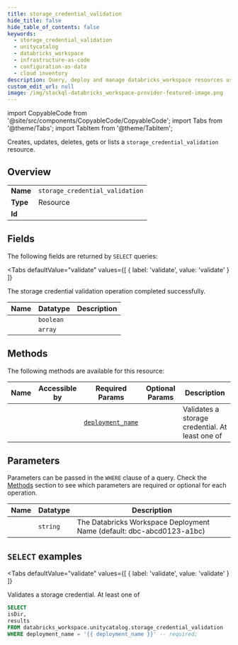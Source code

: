 ```yaml
--- 
title: storage_credential_validation
hide_title: false
hide_table_of_contents: false
keywords:
  - storage_credential_validation
  - unitycatalog
  - databricks_workspace
  - infrastructure-as-code
  - configuration-as-data
  - cloud inventory
description: Query, deploy and manage databricks_workspace resources using SQL
custom_edit_url: null
image: /img/stackql-databricks_workspace-provider-featured-image.png
---
```


import CopyableCode from '@site/src/components/CopyableCode/CopyableCode';
import Tabs from '@theme/Tabs';
import TabItem from '@theme/TabItem';

Creates, updates, deletes, gets or lists a <code>storage_credential_validation</code> resource.

## Overview
<table><tbody>
<tr><td><b>Name</b></td><td><code>storage_credential_validation</code></td></tr>
<tr><td><b>Type</b></td><td>Resource</td></tr>
<tr><td><b>Id</b></td><td><CopyableCode code="databricks_workspace.unitycatalog.storage_credential_validation" /></td></tr>
</tbody></table>

## Fields

The following fields are returned by `SELECT` queries:

<Tabs
    defaultValue="validate"
    values={[
        { label: 'validate', value: 'validate' }
    ]}
>
<TabItem value="validate">

The storage credential validation operation completed successfully.

<table>
<thead>
    <tr>
    <th>Name</th>
    <th>Datatype</th>
    <th>Description</th>
    </tr>
</thead>
<tbody>
<tr>
    <td><CopyableCode code="isDir" /></td>
    <td><code>boolean</code></td>
    <td></td>
</tr>
<tr>
    <td><CopyableCode code="results" /></td>
    <td><code>array</code></td>
    <td></td>
</tr>
</tbody>
</table>
</TabItem>
</Tabs>

## Methods

The following methods are available for this resource:

<table>
<thead>
    <tr>
    <th>Name</th>
    <th>Accessible by</th>
    <th>Required Params</th>
    <th>Optional Params</th>
    <th>Description</th>
    </tr>
</thead>
<tbody>
<tr>
    <td><a href="#validate"><CopyableCode code="validate" /></a></td>
    <td><CopyableCode code="select" /></td>
    <td><a href="#parameter-deployment_name"><code>deployment_name</code></a></td>
    <td></td>
    <td>Validates a storage credential. At least one of</td>
</tr>
</tbody>
</table>

## Parameters

Parameters can be passed in the `WHERE` clause of a query. Check the [Methods](#methods) section to see which parameters are required or optional for each operation.

<table>
<thead>
    <tr>
    <th>Name</th>
    <th>Datatype</th>
    <th>Description</th>
    </tr>
</thead>
<tbody>
<tr id="parameter-deployment_name">
    <td><CopyableCode code="deployment_name" /></td>
    <td><code>string</code></td>
    <td>The Databricks Workspace Deployment Name (default: dbc-abcd0123-a1bc)</td>
</tr>
</tbody>
</table>

## `SELECT` examples

<Tabs
    defaultValue="validate"
    values={[
        { label: 'validate', value: 'validate' }
    ]}
>
<TabItem value="validate">

Validates a storage credential. At least one of

```sql
SELECT
isDir,
results
FROM databricks_workspace.unitycatalog.storage_credential_validation
WHERE deployment_name = '{{ deployment_name }}' -- required;
```
</TabItem>
</Tabs>
